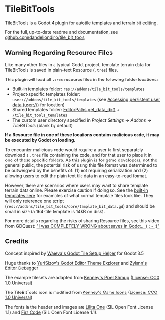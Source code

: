 # TileBitTools

TileBitTools is a Godot 4 plugin for autotile templates and terrain bit editing.

For the full, up-to-date readme and documentation, see [github.com/dandeliondino/tile_bit_tools](https://github.com/dandeliondino/tile_bit_tools)



## Warning Regarding Resource Files
Like many other files in a typical Godot project, template terrain data for TileBitTools is saved in plain-text Resource (`.tres`) files.

This plugin will load all `.tres` resource files in the following folder locations:
- Built-in templates folder: `res://addons/tile_bit_tools/templates`
- Project-specific templates folder: `user://addons/tile_bit_tools/templates` (see [Accessing persistent user data (user://)](https://docs.godotengine.org/en/stable/tutorials/io/data_paths.html#accessing-persistent-user-data-user) for location)
- Shared templates folder: [EditorPaths.get_data_dir()](https://docs.godotengine.org/en/stable/classes/class_editorpaths.html#class-editorpaths-method-get-data-dir) + `/tile_bit_tools_templates`
- The custom user directory specified in *Project Settings -> Addons -> TileBitTools* (blank by default)

**If a Resource file in one of these locations contains malicious code, it may be executed by Godot on loading.**

To encounter malicious code would require a user to first separately download a `.tres` file containing the code, and for that user to place it in one of these specific folders. As this plugin is for game developers, not the general public, the potential risk of using this file format was determined to be outweighed by the benefits of: (1) not requiring serialization and (2) allowing users to edit the plain text tile data in an easy-to-read format.

However, there are scenarios where users may want to share template terrain data online. Please exercise caution if doing so. See the [built-in templates here](https://github.com/dandeliondino/tile_bit_tools/tree/main/addons/tile_bit_tools/templates) for examples of what normal template files look like. They will only reference one script (`res://addons/tile_bit_tools/core/template_bit_data.gd`) and should be small in size (a 164-tile template is 14KB on disk).

For more details regarding the risks of sharing Resource files, see this video from GDQuest: ["I was COMPLETELY WRONG about saves in Godot... ( ; - ;)"](https://www.youtube.com/watch?v=j7p7cGj20jU)



## Credits
Concept inspired by [Wareya's Godot Tile Setup Helper](https://github.com/wareya/godot-tile-setup-helper) for Godot 3.5

Huge thanks to [YuriSizov's Godot Editor Theme Explorer](https://github.com/YuriSizov/godot-editor-theme-explorer) and [Zylann's Editor Debugger](https://github.com/Zylann/godot_editor_debugger_plugin)

The example tilesets are adapted from [Kenney's Pixel Shmup](https://www.kenney.nl/assets/pixel-shmup) ([License: CC0 1.0 Universal](https://creativecommons.org/publicdomain/zero/1.0/))

The TileBitTools icon is modified from [Kenney's Game Icons](https://www.kenney.nl/assets/game-icons) ([License: CCO 1.0 Universal](https://creativecommons.org/publicdomain/zero/1.0/))

The fonts in the header and images are [Lilita One](https://fonts.google.com/specimen/Lilita+One) (SIL Open Font License 1.1) and [Fira Code](https://github.com/tonsky/FiraCode) (SIL Open Font License 1.1).